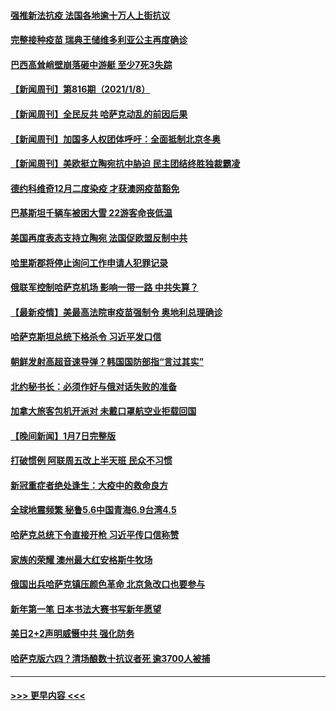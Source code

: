 #### [强推新法抗疫 法国各地逾十万人上街抗议](../pages/prog202/a103316583.md?t=01091750) 
#### [完整接种疫苗 瑞典王储维多利亚公主再度确诊](../pages/prog202/a103316507.md?t=01091750) 
#### [巴西高耸峭壁崩落砸中游艇 至少7死3失踪](../pages/prog202/a103316478.md?t=01091750) 
#### [【新闻周刊】第816期（2021/1/8）](../pages/prog202/a103316418.md?t=01091750) 
#### [【新闻周刊】全民反共 哈萨克动乱的前因后果](../pages/prog202/a103316382.md?t=01091750) 
#### [【新闻周刊】加国多人权团体呼吁：全面抵制北京冬奥](../pages/prog202/a103315532.md?t=01091750) 
#### [【新闻周刊】美欧挺立陶宛抗中胁迫 民主团结终胜独裁霸凌](../pages/prog202/a103316290.md?t=01091750) 
#### [德约科维奇12月二度染疫 才获澳网疫苗豁免](../pages/prog202/a103316298.md?t=01091750) 
#### [巴基斯坦千辆车被困大雪 22游客命丧低温](../pages/prog202/a103316294.md?t=01091750) 
#### [美国再度表态支持立陶宛 法国促欧盟反制中共](../pages/prog202/a103316252.md?t=01091750) 
#### [哈里斯郡将停止询问工作申请人犯罪记录](../pages/prog202/a103316258.md?t=01091750) 
#### [俄联军控制哈萨克机场 影响一带一路 中共失算？](../pages/prog202/a103316121.md?t=01091750) 
#### [【最新疫情】美最高法院审疫苗强制令 奥地利总理确诊](../pages/prog202/a103316119.md?t=01091750) 
#### [哈萨克斯坦总统下格杀令 习近平发口信](../pages/prog202/a103316041.md?t=01091750) 
#### [朝鲜发射高超音速导弹？韩国国防部指“言过其实”](../pages/prog202/a103316035.md?t=01091750) 
#### [北约秘书长：必须作好与俄对话失败的准备](../pages/prog202/a103316029.md?t=01091750) 
#### [加拿大旅客包机开派对 未戴口罩航空业拒载回国](../pages/prog202/a103315935.md?t=01091750) 
#### [【晚间新闻】1月7日完整版](../pages/prog202/a103315779.md?t=01091750) 
#### [打破惯例 阿联周五改上半天班 民众不习惯](../pages/prog202/a103315775.md?t=01091750) 
#### [新冠重症者绝处逢生：大疫中的救命良方](../pages/prog202/a103315733.md?t=01091750) 
#### [全球地震频繁 秘鲁5.6中国青海6.9台湾4.5](../pages/prog202/a103315699.md?t=01091750) 
#### [哈萨克总统下令直接开枪 习近平传口信称赞](../pages/prog202/a103315597.md?t=01091750) 
#### [家族的荣耀 澳州最大红安格斯牛牧场](../pages/prog202/a103315564.md?t=01091750) 
#### [俄国出兵哈萨克镇压颜色革命 北京急改口也要参与](../pages/prog202/a103315440.md?t=01091750) 
#### [新年第一笔 日本书法大赛书写新年愿望](../pages/prog202/a103315303.md?t=01091750) 
#### [美日2+2声明威慑中共 强化防务](../pages/prog202/a103315337.md?t=01091750) 
#### [哈萨克版六四？清场酿数十抗议者死 逾3700人被捕](../pages/prog202/a103315335.md?t=01091750) 

----
#### [ >>> 更早内容 <<< ](../indexes/prog202-earlier.md)
